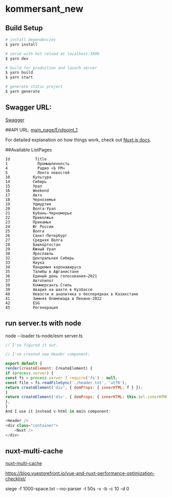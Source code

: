 # kommersant_new

## Build Setup

```bash
# install dependencies
$ yarn install

# serve with hot reload at localhost:3000
$ yarn dev

# build for production and launch server
$ yarn build
$ yarn start

# generate static project
$ yarn generate
```
## Swagger URL:
[Swagger](https://srdkprot.kommersant.ru/swagger/index.html#/)

##API URL: 
[main_page/Endpoint_1](https://srdkprot.kommersant.ru/api/main_page/Endpoint_1)

For detailed explanation on how things work, check out [Nuxt.js docs](https://nuxtjs.org).


##Available ListPages
```
Id           Title
1             Промышленность
4             Радио «Ъ FM»
5             Лента новостей
10          Культура
14          Сибирь
15          Урал
16          Weekend
17          Авто
18          Черноземье
19          Удмуртия
20          Волга-Урал
21          Кубань-Черноморье
22          Приволжье
23          Прикамье
24          Юг России
25          Волга
26          Санкт-Петербург
27          Средняя Волга
28          Башкортостан
29          Южный Урал
30          Ярославль
32          Центральная Сибирь
33          Наука
34          Пандемия коронавируса
35          Талибы в Афганистане
36          Единый день голосования–2021
37          Автопилот
38          Коммерсантъ Стиль
39          Авария на шахте в Кузбассе
40          Новости и аналитика о беспорядках в Казахстане
41          Зимняя Олимпиада в Пекине-2022
42          ESG
45          Регенерация
```

## run server.ts with node
node --loader ts-node/esm server.ts


```js
// I've figured it out.

// I've created new Header component:

export default {
render(createElement: CreateElement) {
if (process.server) {
const fs = process.server ? require('fs') : null;
const file = fs.readFileSync('./header.txt', 'utf8');
return createElement('div', { domProps: { innerHTML: f } });
}
return createElement('div', { domProps: { innerHTML: this.$el.innerHTML } });
},
}
And I use it instead v-html in main component:

<Header />
<div class="container">
    <Nuxt />
</div> 
```

## nuxt-multi-cache
[nuxt-multi-cache](https://nuxt-multi-cache.netlify.app/caches/data)

https://blog.vuestorefront.io/vue-and-nuxt-performance-optimization-checklist/


siege -f 1000-space.txt --no-parser -t 50s -v -b -c 10  -d 0
